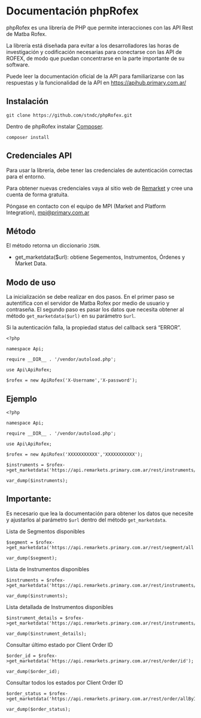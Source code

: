 # Documentación phpRofex 

phpRofex es una librería de PHP que permite interacciones con las API Rest de Matba Rofex.

La librería está diseñada para evitar a los desarrolladores las horas de investigación y codificación necesarias para conectarse con las API de ROFEX, de modo que puedan concentrarse en la parte importante de su software.

Puede leer la documentación oficial de la API para familiarizarse con las respuestas y la funcionalidad de la API en https://apihub.primary.com.ar/

## Instalación

```
git clone https://github.com/stndc/phpRofex.git
```

Dentro de phpRofex instalar [Composer](https://getcomposer.org/).

```
composer install
```

## Credenciales API

Para usar la librería, debe tener las credenciales de autenticación correctas para el entorno.

Para obtener nuevas credenciales vaya al sitio web de [Remarket](https://remarkets.primary.ventures) y cree una cuenta de forma gratuita.

Póngase en contacto con el equipo de MPI (Market and Platform Integration), mpi@primary.com.ar

## Método

El método retorna un diccionario `JSON`.

- get_marketdata($url): obtiene Segementos, Instrumentos, Órdenes y Market Data.

## Modo de uso

La inicialización se debe realizar en dos pasos. En el primer paso se autentifica con el servidor de Matba Rofex por medio de usuario y contraseña. El segundo paso es pasar los datos que necesita obtener al método `get_marketdata($url)` en su parámetro `$url`.

Si la autenticación falla, la propiedad status del callback será “ERROR”.

```
<?php

namespace Api;

require __DIR__ . '/vendor/autoload.php';

use Api\ApiRofex;

$rofex = new ApiRofex('X-Username','X-password');
```

## Ejemplo

```
<?php

namespace Api;

require __DIR__ . '/vendor/autoload.php';

use Api\ApiRofex;

$rofex = new ApiRofex('XXXXXXXXXXX','XXXXXXXXXXX');

$instruments = $rofex->get_marketdata('https://api.remarkets.primary.com.ar/rest/instruments/all');

var_dump($instruments);
```

## Importante:

Es necesario que lea la documentación para obtener los datos que necesite y ajustarlos al parámetro `$url` dentro del método `get_marketdata`.

Lista de Segmentos disponibles

```
$segment = $rofex->get_marketdata('https://api.remarkets.primary.com.ar/rest/segment/all');

var_dump($segment);
```

Lista de Instrumentos disponibles

```
$instruments = $rofex->get_marketdata('https://api.remarkets.primary.com.ar/rest/instruments/all');

var_dump($instruments);
```

Lista detallada de Instrumentos disponibles

```
$instrument_details = $rofex->get_marketdata('https://api.remarkets.primary.com.ar/rest/instruments/details');

var_dump($instrument_details);
```

Consultar último estado por Client Order ID

```
$order_id = $rofex->get_marketdata('https://api.remarkets.primary.com.ar/rest/order/id');

var_dump($order_id);
```

Consultar todos los estados por Client Order ID

```
$order_status = $rofex->get_marketdata('https://api.remarkets.primary.com.ar/rest/order/allById');

var_dump($order_status);
```